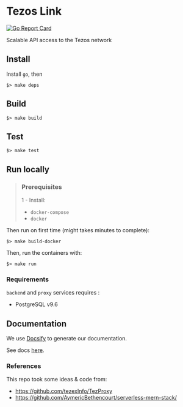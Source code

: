# Tezos Link

[![Go Report Card](https://goreportcard.com/badge/github.com/octo-technology/tezos-link)](https://goreportcard.com/report/github.com/octo-technology/tezos-link)

Scalable API access to the Tezos network

## Install

Install `go`, then

```shell
$> make deps
```

## Build 

```shell
$> make build
```

## Test

```shell
$> make test
```

## Run locally

> ### Prerequisites
> 1 - Install:
> - `docker-compose`
> - `docker`

Then run on first time (might takes minutes to complete):
```shell
$> make build-docker
```

Then, run the containers with:
```shell
$> make run
```

### Requirements

`backend` and `proxy` services requires :
- PostgreSQL v9.6

## Documentation

We use [Docsify](https://docsify.js.org/#/quickstart) to generate our documentation.

See docs [here](TODO).

### References

This repo took some ideas & code from:
- https://github.com/tezexInfo/TezProxy
- https://github.com/AymericBethencourt/serverless-mern-stack/
